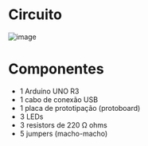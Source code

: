 # Circuito
![image](https://user-images.githubusercontent.com/77423877/236474304-104a9e58-80fe-4f9c-a20d-6533a64b2e65.png)

# Componentes
- 1 Arduíno UNO R3
- 1 cabo de conexão USB
- 1 placa de prototipação (protoboard)
- 3 LEDs
- 3 resistors de 220 Ω ohms
- 5 jumpers (macho-macho)
